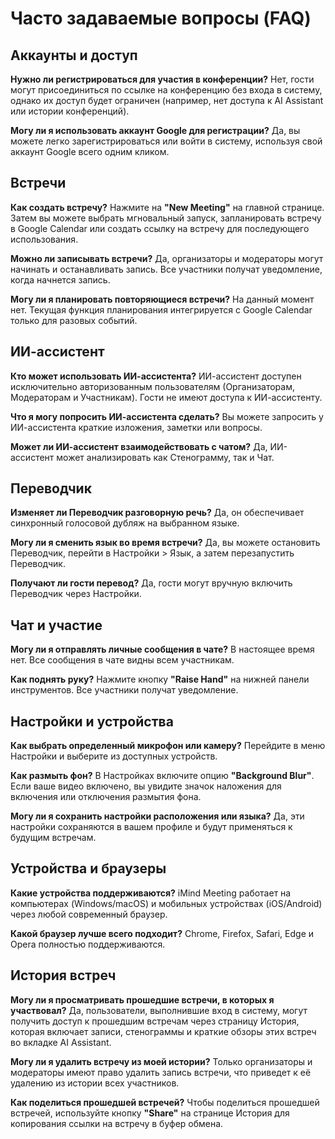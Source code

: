 # Часто задаваемые вопросы (FAQ)

## Аккаунты и доступ

**Нужно ли регистрироваться для участия в конференции?**
Нет, гости могут присоединиться по ссылке на конференцию без входа в систему, однако их доступ будет ограничен (например, нет доступа к AI Assistant или истории конференций).

**Могу ли я использовать аккаунт Google для регистрации?**
Да, вы можете легко зарегистрироваться или войти в систему, используя свой аккаунт Google всего одним кликом.

## Встречи

**Как создать встречу?**
Нажмите на **"New Meeting"** на главной странице. Затем вы можете выбрать мгновальный запуск, запланировать встречу в Google Calendar или создать ссылку на встречу для последующего использования.

**Можно ли записывать встречи?**
Да, организаторы и модераторы могут начинать и останавливать запись. Все участники получат уведомление, когда начнется запись.

**Могу ли я планировать повторяющиеся встречи?**
На данный момент нет. Текущая функция планирования интегрируется с Google Calendar только для разовых событий.

## ИИ-ассистент

**Кто может использовать ИИ-ассистента?**
ИИ-ассистент доступен исключительно авторизованным пользователям (Организаторам, Модераторам и Участникам). Гости не имеют доступа к ИИ-ассистенту.

**Что я могу попросить ИИ-ассистента сделать?**
Вы можете запросить у ИИ-ассистента краткие изложения, заметки или вопросы.

**Может ли ИИ-ассистент взаимодействовать с чатом?**
Да, ИИ-ассистент может анализировать как Стенограмму, так и Чат.

## Переводчик

**Изменяет ли Переводчик разговорную речь?**
Да, он обеспечивает синхронный голосовой дубляж на выбранном языке.

**Могу ли я сменить язык во время встречи?**
Да, вы можете остановить Переводчик, перейти в Настройки > Язык, а затем перезапустить Переводчик.

**Получают ли гости перевод?**
Да, гости могут вручную включить Переводчик через Настройки.

## Чат и участие

**Могу ли я отправлять личные сообщения в чате?**
В настоящее время нет. Все сообщения в чате видны всем участникам.

**Как поднять руку?**
Нажмите кнопку **"Raise Hand"** на нижней панели инструментов. Все участники получат уведомление.

## Настройки и устройства

**Как выбрать определенный микрофон или камеру?**
Перейдите в меню Настройки и выберите из доступных устройств.

**Как размыть фон?**
В Настройках включите опцию **"Background Blur"**. Если ваше видео включено, вы увидите значок наложения для включения или отключения размытия фона.

**Могу ли я сохранить настройки расположения или языка?**
Да, эти настройки сохраняются в вашем профиле и будут применяться к будущим встречам.

## Устройства и браузеры

**Какие устройства поддерживаются?**
iMind Meeting работает на компьютерах (Windows/macOS) и мобильных устройствах (iOS/Android) через любой современный браузер.

**Какой браузер лучше всего подходит?**
Chrome, Firefox, Safari, Edge и Opera полностью поддерживаются.

## История встреч

**Могу ли я просматривать прошедшие встречи, в которых я участвовал?**
Да, пользователи, выполнившие вход в систему, могут получить доступ к прошедшим встречам через страницу История, которая включает записи, стенограммы и краткие обзоры этих встреч во вкладке AI Assistant.

**Могу ли я удалить встречу из моей истории?**
Только организаторы и модераторы имеют право удалить запись встречи, что приведет к её удалению из истории всех участников.

**Как поделиться прошедшей встречей?**
Чтобы поделиться прошедшей встречей, используйте кнопку **"Share"** на странице История для копирования ссылки на встречу в буфер обмена.